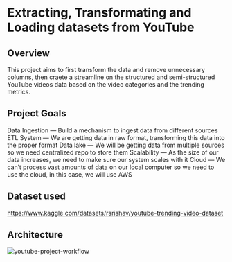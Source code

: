 # Extracting, Transformating and Loading datasets from YouTube

## Overview 

This project aims to first transform the data and remove unnecessary columns, then craete a streamline on the structured and semi-structured YouTube videos data based on the video categories and the trending metrics.

## Project Goals

Data Ingestion — Build a mechanism to ingest data from different sources
ETL System — We are getting data in raw format, transforming this data into the proper format
Data lake — We will be getting data from multiple sources so we need centralized repo to store them
Scalability — As the size of our data increases, we need to make sure our system scales with it
Cloud — We can’t process vast amounts of data on our local computer so we need to use the cloud, in this case, we will use AWS

## Dataset used
https://www.kaggle.com/datasets/rsrishav/youtube-trending-video-dataset

## Architecture
![youtube-project-workflow](https://user-images.githubusercontent.com/48607584/232669279-c88965ff-b11c-431c-a11e-90671b090829.png)
